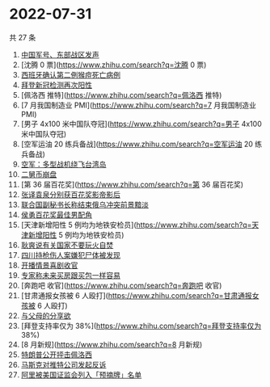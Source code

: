 # 2022-07-31

共 27 条

<!-- BEGIN -->
<!-- 最后更新时间 Sun Jul 31 2022 22:03:44 GMT+0800 (China Standard Time) -->

1. [中国军号、东部战区发声](https://www.zhihu.com/search?q=中国军号、东部战区发声)
1. [沈腾 0 票](https://www.zhihu.com/search?q=沈腾 0 票)
1. [西班牙确认第二例猴痘死亡病例](https://www.zhihu.com/search?q=西班牙确认第二例猴痘死亡病例)
1. [拜登新冠检测再次阳性](https://www.zhihu.com/search?q=拜登新冠检测再次阳性)
1. [佩洛西 推特](https://www.zhihu.com/search?q=佩洛西 推特)
1. [7 月我国制造业 PMI](https://www.zhihu.com/search?q=7 月我国制造业 PMI)
1. [男子 4x100 米中国队夺冠](https://www.zhihu.com/search?q=男子 4x100 米中国队夺冠)
1. [空军运油 20 练兵备战](https://www.zhihu.com/search?q=空军运油 20 练兵备战)
1. [空军：多型战机绕飞台湾岛](https://www.zhihu.com/search?q=空军：多型战机绕飞台湾岛)
1. [二舅币崩盘](https://www.zhihu.com/search?q=二舅币崩盘)
1. [第 36 届百花奖](https://www.zhihu.com/search?q=第 36 届百花奖)
1. [张译袁泉分别获百花奖影帝影后](https://www.zhihu.com/search?q=张译袁泉分别获百花奖影帝影后)
1. [联合国副秘书长称结束俄乌冲突前景黯淡](https://www.zhihu.com/search?q=联合国副秘书长称结束俄乌冲突前景黯淡)
1. [侯勇百花奖最佳男配角](https://www.zhihu.com/search?q=侯勇百花奖最佳男配角)
1. [天津新增阳性 5 例均为地铁安检员](https://www.zhihu.com/search?q=天津新增阳性 5 例均为地铁安检员)
1. [耿爽说有关国家不要玩火自焚](https://www.zhihu.com/search?q=耿爽说有关国家不要玩火自焚)
1. [四川持枪伤人案嫌犯尸体被发现](https://www.zhihu.com/search?q=四川持枪伤人案嫌犯尸体被发现)
1. [开播情景喜剧收官](https://www.zhihu.com/search?q=开播情景喜剧收官)
1. [专家称未来买房跟买包一样容易](https://www.zhihu.com/search?q=专家称未来买房跟买包一样容易)
1. [奔跑吧 收官](https://www.zhihu.com/search?q=奔跑吧 收官)
1. [甘肃通报女孩被 6 人殴打](https://www.zhihu.com/search?q=甘肃通报女孩被 6 人殴打)
1. [与父母的分享欲](https://www.zhihu.com/search?q=与父母的分享欲)
1. [拜登支持率仅为 38%](https://www.zhihu.com/search?q=拜登支持率仅为 38%)
1. [8 月新规](https://www.zhihu.com/search?q=8 月新规)
1. [特朗普公开抨击佩洛西](https://www.zhihu.com/search?q=特朗普公开抨击佩洛西)
1. [马斯克对推特公司发起反诉](https://www.zhihu.com/search?q=马斯克对推特公司发起反诉)
1. [阿里被美国证监会列入「预摘牌」名单](https://www.zhihu.com/search?q=阿里被美国证监会列入「预摘牌」名单)

<!-- END -->

